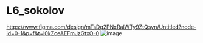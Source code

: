 # L6_sokolov
https://www.figma.com/design/mTsDg2PNxRalWTy9ZtQsyn/Untitled?node-id=0-1&p=f&t=i0kZceAEFmJzGtxO-0
![image](https://github.com/user-attachments/assets/1a8a5815-3a00-41e4-80af-90991efd1326)
